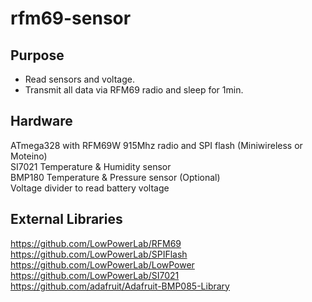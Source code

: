 # rfm69-sensor

## Purpose
* Read sensors and voltage.
* Transmit all data via RFM69 radio and sleep for 1min.

## Hardware
ATmega328 with RFM69W 915Mhz radio and SPI flash (Miniwireless or Moteino)  
SI7021 Temperature & Humidity sensor  
BMP180 Temperature & Pressure sensor (Optional)  
 Voltage divider to read battery voltage  

## External Libraries
https://github.com/LowPowerLab/RFM69  
https://github.com/LowPowerLab/SPIFlash  
https://github.com/LowPowerLab/LowPower  
https://github.com/LowPowerLab/SI7021  
https://github.com/adafruit/Adafruit-BMP085-Library  

